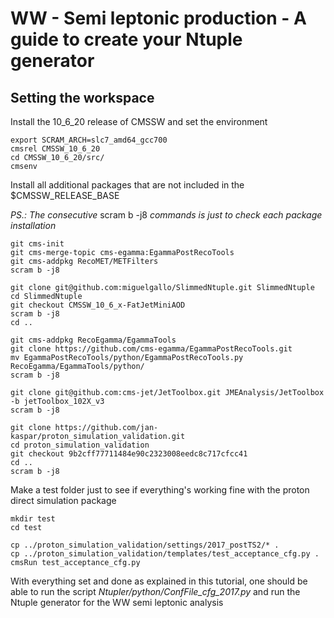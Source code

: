 # WW - Semi leptonic production - A guide to create your Ntuple generator 

## Setting the workspace 

Install the 10_6_20 release of CMSSW and set the environment

```
export SCRAM_ARCH=slc7_amd64_gcc700 
cmsrel CMSSW_10_6_20
cd CMSSW_10_6_20/src/
cmsenv 
```

Install all additional packages that are not included in the $CMSSW_RELEASE_BASE

*PS.: The consecutive* scram b -j8 *commands is just to check each package installation*

```
git cms-init
git cms-merge-topic cms-egamma:EgammaPostRecoTools
git cms-addpkg RecoMET/METFilters
scram b -j8

git clone git@github.com:miguelgallo/SlimmedNtuple.git SlimmedNtuple
cd SlimmedNtuple
git checkout CMSSW_10_6_x-FatJetMiniAOD
scram b -j8
cd ..

git cms-addpkg RecoEgamma/EgammaTools
git clone https://github.com/cms-egamma/EgammaPostRecoTools.git
mv EgammaPostRecoTools/python/EgammaPostRecoTools.py RecoEgamma/EgammaTools/python/
scram b -j8

git clone git@github.com:cms-jet/JetToolbox.git JMEAnalysis/JetToolbox -b jetToolbox_102X_v3
scram b -j8

git clone https://github.com/jan-kaspar/proton_simulation_validation.git
cd proton_simulation_validation
git checkout 9b2cff77711484e90c2323008eedc8c717cfcc41
cd ..
scram b -j8
```

Make a test folder just to see if everything's working fine with the proton direct simulation package

```
mkdir test
cd test

cp ../proton_simulation_validation/settings/2017_postTS2/* .
cp ../proton_simulation_validation/templates/test_acceptance_cfg.py .
cmsRun test_acceptance_cfg.py
```

With everything set and done as explained in this tutorial, one should be able to run the script *Ntupler/python/ConfFile_cfg_2017.py* and run the Ntuple generator for the WW semi leptonic analysis
